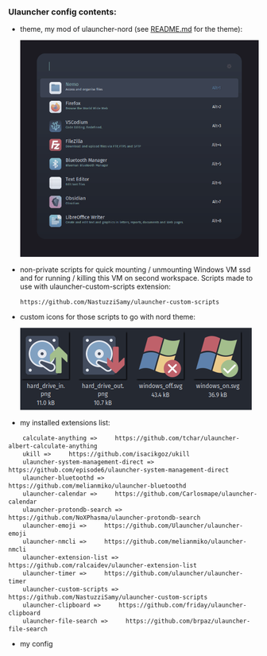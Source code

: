 ### Ulauncher config contents:

- theme, my mod of ulauncher-nord (see [README.md](./user-themes/nord-tom) for the theme):
  
  ![screenshot](./assets/ulauncher_theme.png)

- non-private scripts for quick mounting / unmounting Windows VM ssd and for running / killing this VM on second workspace. Scripts made to use with ulauncher-custom-scripts extension:
  
  ```
  https://github.com/NastuzziSamy/ulauncher-custom-scripts
  ```

- custom icons for those scripts to go with nord theme:
  
  ![icons](./assets/icons.png)

- my installed extensions list:

```
    calculate-anything =>     https://github.com/tchar/ulauncher-albert-calculate-anything
    ukill =>     https://github.com/isacikgoz/ukill
    ulauncher-system-management-direct =>     https://github.com/episode6/ulauncher-system-management-direct
    ulauncher-bluetoothd =>     https://github.com/melianmiko/ulauncher-bluetoothd
    ulauncher-calendar =>     https://github.com/Carlosmape/ulauncher-calendar
    ulauncher-protondb-search =>     https://github.com/NoXPhasma/ulauncher-protondb-search
    ulauncher-emoji =>     https://github.com/Ulauncher/ulauncher-emoji
    ulauncher-nmcli =>     https://github.com/melianmiko/ulauncher-nmcli
    ulauncher-extension-list =>     https://github.com/ralcaidev/ulauncher-extension-list
    ulauncher-timer =>     https://github.com/ulauncher/ulauncher-timer
    ulauncher-custom-scripts =>     https://github.com/NastuzziSamy/ulauncher-custom-scripts
    ulauncher-clipboard =>     https://github.com/friday/ulauncher-clipboard
    ulauncher-file-search =>     https://github.com/brpaz/ulauncher-file-search
```

- my config
